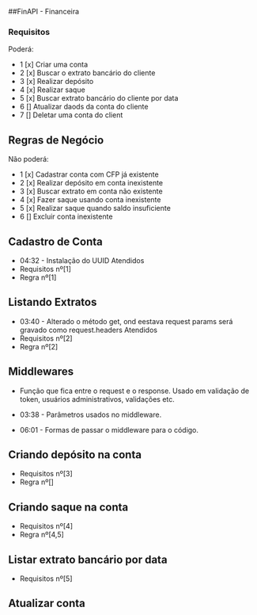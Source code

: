 ##FinAPI - Financeira

### Requisitos
Poderá:
- 1 [x] Criar uma conta
- 2 [x] Buscar o extrato bancário do cliente
- 3 [x] Realizar depósito
- 4 [x] Realizar saque
- 5 [x] Buscar extrato bancário do cliente por data
- 6 [] Atualizar daods da conta do cliente
- 7 [] Deletar uma conta do client

## Regras de Negócio
Não poderá:
- 1 [x] Cadastrar conta com CFP já existente 
- 2 [x] Realizar depósito em conta inexistente 
- 3 [x] Buscar extrato em conta não existente 
- 4 [x] Fazer saque usando conta inexistente
- 5 [x] Realizar  saque quando saldo insuficiente
- 6 [] Excluir conta inexistente



## Cadastro de Conta
- 04:32 - Instalação do UUID
Atendidos
- Requisitos nº[1]
- Regra nº[1]

## Listando Extratos
- 03:40 - Alterado o método get, ond eestava request params será gravado como request.headers
Atendidos
- Requisitos nº[2]
- Regra nº[2]

## Middlewares
- Função que fica entre o request e o response. Usado em validação de token, usuários administrativos, validações etc.

- 03:38 - Parâmetros usados no middleware.

- 06:01 - Formas de passar o middleware para o código.

## Criando depósito na conta
- Requisitos nº[3]
- Regra nº[]


## Criando saque na conta
- Requisitos nº[4]
- Regra nº[4,5]

## Listar extrato bancário por data
- Requisitos nº[5]

## Atualizar conta







